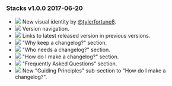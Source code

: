 ### Stacks v1.0.0 <span>2017-06-20</span>
- ![](https://img.shields.io/badge/-New-brightgreen) New visual identity by [@tylerfortune8](https://github.com/tylerfortune8).
- ![](https://img.shields.io/badge/-New-brightgreen) Version navigation.
- ![](https://img.shields.io/badge/-Improved-blue) Links to latest released version in previous versions.
- ![](https://img.shields.io/badge/-Improved-blue) "Why keep a changelog?" section.
- ![](https://img.shields.io/badge/-Improved-blue) "Who needs a changelog?" section.
- ![](https://img.shields.io/badge/-Fixed-red) "How do I make a changelog?" section.
- ![](https://img.shields.io/badge/-Fixed-red) "Frequently Asked Questions" section.
- ![](https://img.shields.io/badge/-Fixed-red) New "Guiding Principles" sub-section to "How do I make a changelog?".
